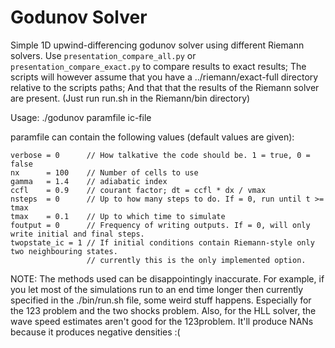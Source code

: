 Godunov Solver
========================

Simple 1D upwind-differencing godunov solver using different Riemann solvers.
Use `presentation_compare_all.py` or `presentation_compare_exact.py` to 
compare results to exact results; The scripts will however assume that you
have a ../riemann/exact-full directory relative to the scripts paths; And 
that that the results of the Riemann solver are present. (Just run run.sh in
the Riemann/bin directory)


Usage:
./godunov paramfile ic-file

paramfile can contain the following values (default values are given):
```
verbose = 0      // How talkative the code should be. 1 = true, 0 = false
nx      = 100    // Number of cells to use
gamma   = 1.4    // adiabatic index
ccfl    = 0.9    // courant factor; dt = ccfl * dx / vmax
nsteps  = 0      // Up to how many steps to do. If = 0, run until t >= tmax
tmax    = 0.1    // Up to which time to simulate
foutput = 0      // Frequency of writing outputs. If = 0, will only write initial and final steps.    
twopstate_ic = 1 // If initial conditions contain Riemann-style only two neighbouring states.
                 // currently this is the only implemented option.

```


NOTE: The methods used can be disappointingly inaccurate.
For example, if you let most of the simulations run to an end time longer then
currently specified in the ./bin/run.sh file, some weird stuff happens. Especially
for the 123 problem and the two shocks problem.
Also, for the HLL solver, the wave speed estimates aren't good for the 123problem.
It'll produce NANs because it produces negative densities :( 
